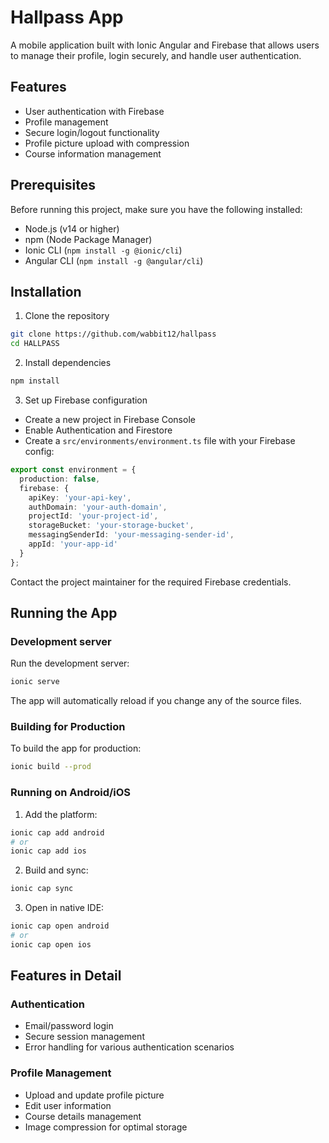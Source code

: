 # Hallpass App

A mobile application built with Ionic Angular and Firebase that allows users to manage their profile, login securely, and handle user authentication.

## Features

- User authentication with Firebase
- Profile management
- Secure login/logout functionality
- Profile picture upload with compression
- Course information management

## Prerequisites

Before running this project, make sure you have the following installed:
- Node.js (v14 or higher)
- npm (Node Package Manager)
- Ionic CLI (`npm install -g @ionic/cli`)
- Angular CLI (`npm install -g @angular/cli`)

## Installation

1. Clone the repository
```bash
git clone https://github.com/wabbit12/hallpass
cd HALLPASS
```

2. Install dependencies
```bash
npm install
```

3. Set up Firebase configuration
- Create a new project in Firebase Console
- Enable Authentication and Firestore
- Create a `src/environments/environment.ts` file with your Firebase config:
```typescript
export const environment = {
  production: false,
  firebase: {
    apiKey: 'your-api-key',
    authDomain: 'your-auth-domain',
    projectId: 'your-project-id',
    storageBucket: 'your-storage-bucket',
    messagingSenderId: 'your-messaging-sender-id',
    appId: 'your-app-id'
  }
};
```

Contact the project maintainer for the required Firebase credentials.

## Running the App

### Development server

Run the development server:
```bash
ionic serve
```

The app will automatically reload if you change any of the source files.

### Building for Production

To build the app for production:
```bash
ionic build --prod
```

### Running on Android/iOS

1. Add the platform:
```bash
ionic cap add android
# or
ionic cap add ios
```

2. Build and sync:
```bash
ionic cap sync
```

3. Open in native IDE:
```bash
ionic cap open android
# or
ionic cap open ios
```

## Features in Detail

### Authentication
- Email/password login
- Secure session management
- Error handling for various authentication scenarios

### Profile Management
- Upload and update profile picture
- Edit user information
- Course details management
- Image compression for optimal storage
